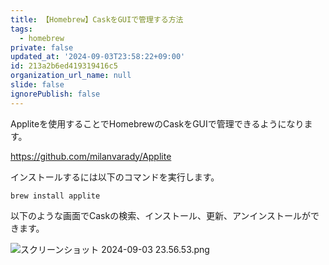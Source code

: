 ```yaml
---
title: 【Homebrew】CaskをGUIで管理する方法
tags:
  - homebrew
private: false
updated_at: '2024-09-03T23:58:22+09:00'
id: 213a2b6ed419319416c5
organization_url_name: null
slide: false
ignorePublish: false
---
```

Appliteを使用することでHomebrewのCaskをGUIで管理できるようになります。

https://github.com/milanvarady/Applite

インストールするには以下のコマンドを実行します。

```terminal
brew install applite
```

以下のような画面でCaskの検索、インストール、更新、アンインストールができます。

![スクリーンショット 2024-09-03 23.56.53.png](https://qiita-image-store.s3.ap-northeast-1.amazonaws.com/0/2342443/6ef40e0e-e88b-4741-149b-1bff524d0d62.png)

